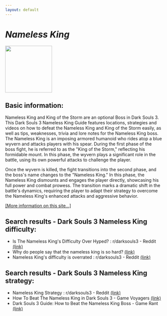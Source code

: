 ```yaml
---
layout: default
---
```

# *Nameless King*
<img src="https://darksouls3.wiki.fextralife.com//file/Dark-Souls-3/the_nameless_king_trophy.PNG" width="150" height="150" />

## Basic information:
Nameless King and King of the Storm are an optional Boss in Dark Souls 3. This Dark Souls 3 Nameless King Guide features locations, strategies and videos on how to defeat the Nameless King and King of the Storm easily, as well as tips, weaknesses, trivia and lore notes for the Nameless King boss. The Nameless King is an imposing armored humanoid who rides atop a blue wyvern and attacks players with his spear. During the first phase of the boss fight, he is referred to as the \"King of the Storm,\" reflecting his formidable mount. In this phase, the wyvern plays a significant role in the battle, using its own powerful attacks to challenge the player.
<br>

Once the wyvern is killed, the fight transitions into the second phase, and the boss\'s name changes to the \"Nameless King.\" In this phase, the Nameless King dismounts and engages the player directly, showcasing his full power and combat prowess. The transition marks a dramatic shift in the battle\'s dynamics, requiring the player to adapt their strategy to overcome the Nameless King\'s enhanced attacks and aggressive behavior.
<br>


[[More information on this site...]](https://darksouls3.wiki.fextralife.com//Nameless+King)

## Search results - Dark Souls 3 Nameless King difficulty:
- Is The Nameless King's Difficulty Over Hyped? : r/darksouls3 - Reddit [(link)](https://www.reddit.com/r/darksouls3/comments/gn8s9h/is_the_nameless_kings_difficulty_over_hyped/)
- Why do people say that the nameless king is so hard? [(link)](https://www.reddit.com/r/darksouls3/comments/6ik5h5/why_do_people_say_that_the_nameless_king_is_so/)
- Nameless King's difficulty is overrated : r/darksouls3 - Reddit [(link)](https://www.reddit.com/r/darksouls3/comments/fm1fc8/nameless_kings_difficulty_is_overrated/)

## Search results - Dark Souls 3 Nameless King strategy:
- Nameless King Strategy : r/darksouls3 - Reddit [(link)](https://www.reddit.com/r/darksouls3/comments/4jjtzr/nameless_king_strategy/)
- How To Beat The Nameless King in Dark Souls 3 - Game Voyagers [(link)](https://gamevoyagers.com/dark-souls-3-how-to-beat-the-nameless-king/)
- Dark Souls 3 Guide: How to Beat the Nameless King Boss - Game Rant [(link)](https://gamerant.com/dark-souls-3-guide-nameless-king/)
